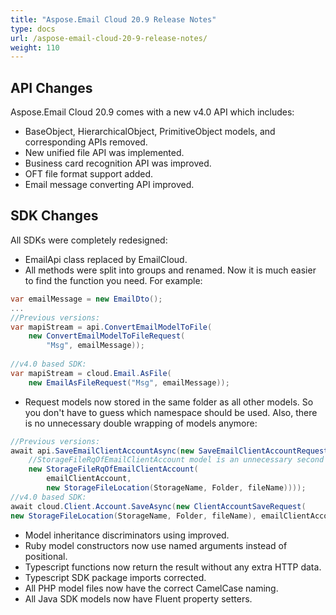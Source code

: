 ```yaml
---
title: "Aspose.Email Cloud 20.9 Release Notes"
type: docs
url: /aspose-email-cloud-20-9-release-notes/
weight: 110
---
```


## **API Changes**
Aspose.Email Cloud 20.9 comes with a new v4.0 API which includes:

- BaseObject, HierarchicalObject, PrimitiveObject models, and corresponding APIs removed.
- New unified file API was implemented.
- Business card recognition API was improved.
- OFT file format support added.
- Email message converting API improved.


## **SDK Changes**

All SDKs were completely redesigned:

- EmailApi class replaced by EmailCloud.
- All methods were split into groups and renamed. Now it is much easier to find the function you need. For example:
```cs
var emailMessage = new EmailDto();
...
//Previous versions:
var mapiStream = api.ConvertEmailModelToFile(
    new ConvertEmailModelToFileRequest(
        "Msg", emailMessage));
 
//v4.0 based SDK:
var mapiStream = cloud.Email.AsFile(
    new EmailAsFileRequest("Msg", emailMessage));
```
- Request models now stored in the same folder as all other models. So you don't have to guess which namespace should be used. Also, there is no unnecessary double wrapping of models anymore:
```cs
//Previous versions:
await api.SaveEmailClientAccountAsync(new SaveEmailClientAccountRequest(
    //StorageFileRqOfEmailClientAccount model is an unnecessary second wrapping here:
    new StorageFileRqOfEmailClientAccount(
        emailClientAccount,
        new StorageFileLocation(StorageName, Folder, fileName))));
//v4.0 based SDK:
await cloud.Client.Account.SaveAsync(new ClientAccountSaveRequest(
new StorageFileLocation(StorageName, Folder, fileName), emailClientAccount));
```
- Model inheritance discriminators using improved.
- Ruby model constructors now use named arguments instead of positional.
- Typescript functions now return the result without any extra HTTP data.
- Typescript SDK package imports corrected.
- All PHP model files now have the correct CamelCase naming.
- All Java SDK models now have Fluent property setters.
